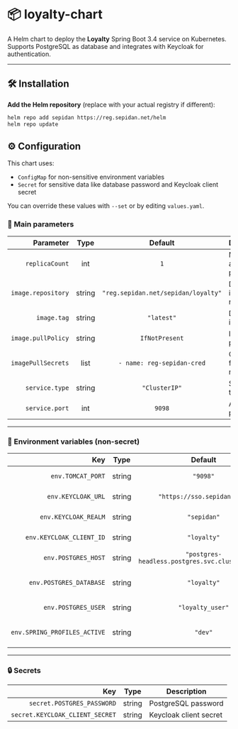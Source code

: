 # 📦 loyalty-chart

A Helm chart to deploy the **Loyalty** Spring Boot 3.4 service on Kubernetes.  
Supports PostgreSQL as database and integrates with Keycloak for authentication.

---

## 🛠 Installation

**Add the Helm repository** (replace with your actual registry if different):

```bash
helm repo add sepidan https://reg.sepidan.net/helm
helm repo update
```
## ⚙️ Configuration

This chart uses:
- `ConfigMap` for non-sensitive environment variables
- `Secret` for sensitive data like database password and Keycloak client secret

You can override these values with `--set` or by editing `values.yaml`.

### 📌 Main parameters

| Parameter                | Type   | Default                                        | Description                        |
|-------------------------:|:------:|:----------------------------------------------:|-----------------------------------|
| `replicaCount`           | int    | `1`                                            | Number of application pods         |
| `image.repository`       | string | `"reg.sepidan.net/sepidan/loyalty"`           | Docker image repository            |
| `image.tag`              | string | `"latest"`                                     | Docker image tag                   |
| `image.pullPolicy`       | string | `IfNotPresent`                                 | Image pull policy                  |
| `imagePullSecrets`       | list   | `- name: reg-sepidan-cred`                     | Credentials for private registry   |
| `service.type`           | string | `"ClusterIP"`                                  | Service type                      |
| `service.port`           | int    | `9098`                                         | Application port                  |

---

### 🌱 Environment variables (non-secret)

| Key                          | Type   | Default                                              | Description                      |
|-----------------------------:|:------:|:----------------------------------------------------:|---------------------------------|
| `env.TOMCAT_PORT`           | string | `"9098"`                                            | Tomcat server port               |
| `env.KEYCLOAK_URL`          | string | `"https://sso.sepidan.net"`                         | Keycloak server URL              |
| `env.KEYCLOAK_REALM`        | string | `"sepidan"`                                         | Keycloak realm                   |
| `env.KEYCLOAK_CLIENT_ID`    | string | `"loyalty"`                                         | Keycloak client ID               |
| `env.POSTGRES_HOST`         | string | `"postgres-headless.postgres.svc.cluster.local"`    | PostgreSQL host                  |
| `env.POSTGRES_DATABASE`     | string | `"loyalty"`                                         | PostgreSQL database name         |
| `env.POSTGRES_USER`         | string | `"loyalty_user"`                                    | PostgreSQL username              |
| `env.SPRING_PROFILES_ACTIVE`| string | `"dev"`                                             | Active Spring profile            |

---

### 🔒 Secrets

| Key                          | Type   | Description                      |
|-----------------------------:|:------:|---------------------------------|
| `secret.POSTGRES_PASSWORD`   | string | PostgreSQL password              |
| `secret.KEYCLOAK_CLIENT_SECRET` | string | Keycloak client secret        |
